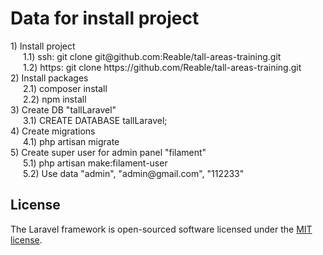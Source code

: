 <h1> Data for install project </h1>
1) Install project <br>
    <div style="margin-left: 20px">1.1) ssh: git clone git@github.com:Reable/tall-areas-training.git</div>
    <div style="margin-left: 20px">1.2) https: git clone https://github.com/Reable/tall-areas-training.git</div>
2) Install packages <br>
    <div style="margin-left: 20px">2.1) composer install</div>
    <div style="margin-left: 20px">2.2) npm install</div>
3) Create DB "tallLaravel" <br>
    <div style="margin-left: 20px">3.1) CREATE DATABASE tallLaravel;</div>
4) Create migrations <br>
    <div style="margin-left: 20px">4.1) php artisan migrate</div>
5) Create super user for admin panel "filament" <br>
    <div style="margin-left: 20px">5.1) php artisan make:filament-user</div>
    <div style="margin-left: 20px">5.2) Use data "admin", "admin@gmail.com", "112233"</div>



## License

The Laravel framework is open-sourced software licensed under the [MIT license](https://opensource.org/licenses/MIT).
